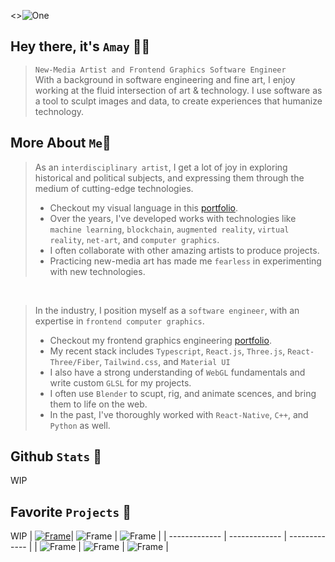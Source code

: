 <>![One](https://github.com/eulphean/eulphean/assets/4178424/e18f197c-de50-4979-971d-ee065259f4bc)

## Hey there, it's `Amay` 👋🏼<br />

>`New-Media Artist and Frontend Graphics Software Engineer`<br/>With a background in software engineering and fine art, I enjoy working at the fluid intersection of art & technology. I use software as a tool to sculpt images and data, to create experiences that humanize technology.
## **More About `Me`🧍**
> As an `interdisciplinary artist`, I get a lot of joy in exploring historical and political subjects, and expressing them through the medium of cutting-edge technologies.
> - Checkout my visual language in this [portfolio](https://heyzine.com/flip-book/0070a9c08d.html).
> - Over the years, I've developed works with technologies like `machine learning`, `blockchain`, `augmented reality`, `virtual reality`, `net-art`, and `computer graphics`.
> - I often collaborate with other amazing artists to produce projects.
> - Practicing new-media art has made me `fearless` in experimenting with new technologies.
<br />

> In the industry, I position myself as a `software engineer`, with an expertise in `frontend computer graphics`. 
> - Checkout my frontend graphics engineering [portfolio](https://heyzine.com/flip-book/fa5164ac35.html).
> - My recent stack includes `Typescript`, `React.js`, `Three.js`, `React-Three/Fiber`, `Tailwind.css`, and `Material UI`
> - I also have a strong understanding of `WebGL` fundamentals and write custom `GLSL` for my projects.  
> - I often use `Blender` to scupt, rig, and animate scences, and bring them to life on the web.
> - In the past, I've thoroughly worked with `React-Native`, `C++`, and `Python` as well. 

## Github `Stats` 💯
<!-- <img src="https://komarev.com/ghpvc/?username=eulphean&label=Profile%20views&color=0e75b6&style=flat" alt="eulphean" /><br /> -->
WIP
## Favorite `Projects` 🤟
WIP
| [![Frame](https://github.com/eulphean/eulphean/assets/4178424/bdcf6317-7b84-48ca-8971-eb9dc15912c8)](https://amaykataria.com)| ![Frame](https://github.com/eulphean/eulphean/assets/4178424/bdcf6317-7b84-48ca-8971-eb9dc15912c8) | ![Frame](https://github.com/eulphean/eulphean/assets/4178424/bdcf6317-7b84-48ca-8971-eb9dc15912c8) |
| ------------- | ------------- | ------------- |
| ![Frame](https://github.com/eulphean/eulphean/assets/4178424/bdcf6317-7b84-48ca-8971-eb9dc15912c8) | ![Frame](https://github.com/eulphean/eulphean/assets/4178424/bdcf6317-7b84-48ca-8971-eb9dc15912c8) | ![Frame](https://github.com/eulphean/eulphean/assets/4178424/bdcf6317-7b84-48ca-8971-eb9dc15912c8) |
